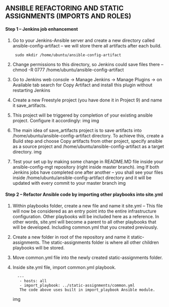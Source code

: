 ## ANSIBLE REFACTORING AND STATIC ASSIGNMENTS (IMPORTS AND ROLES)

#### Step 1 – Jenkins job enhancement

1. Go to your Jenkins-Ansible server and create a new directory called ansible-config-artifact – we will store there all artifacts after each build.
    
        sudo mkdir /home/ubuntu/ansible-config-artifact

2. Change permissions to this directory, so Jenkins could save files there – chmod -R 0777 /home/ubuntu/ansible-config-artifact
3. Go to Jenkins web console -> Manage Jenkins -> Manage Plugins -> on Available tab search for Copy Artifact and install this plugin without restarting Jenkins

4. Create a new Freestyle project (you have done it in Project 9) and name it save_artifacts.
5. This project will be triggered by completion of your existing ansible project. Configure it accordingly:
img
img
6. The main idea of save_artifacts project is to save artifacts into /home/ubuntu/ansible-config-artifact directory. To achieve this, create a Build step and choose Copy artifacts from other project, specify ansible as a source project and /home/ubuntu/ansible-config-artifact as a target directory.
img
7. Test your set up by making some change in README.MD file inside your ansible-config-mgt repository (right inside master branch).
img
If both Jenkins jobs have completed one after another – you shall see your files inside /home/ubuntu/ansible-config-artifact directory and it will be updated with every commit to your master branch
img

#### Step 2 – Refactor Ansible code by importing other playbooks into site.yml
1. Within playbooks folder, create a new file and name it site.yml – This file will now be considered as an entry point into the entire infrastructure configuration. Other playbooks will be included here as a reference. In other words, site.yml will become a parent to all other playbooks that will be developed. Including common.yml that you created previously.
2. Create a new folder in root of the repository and name it static-assignments. The static-assignments folder is where all other children playbooks will be stored. 
3. Move common.yml file into the newly created static-assignments folder.
4. Inside site.yml file, import common.yml playbook.
         
         ---
          - hosts: all
          - import_playbook: ../static-assignments/common.yml
          The code above uses built in import_playbook Ansible module.
          
   img
   
